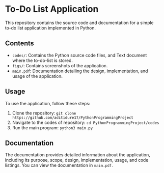 # To-Do List Application

This repository contains the source code and documentation for a simple to-do list application implemented in Python.

## Contents

- `codes/`: Contains the Python source code files, and Text document where the to-do-list is stored.
- `figs/`: Contains screenshots of the application.
- `main.pdf`: Documentation detailing the design, implementation, and usage of the application.

## Usage

To use the application, follow these steps:
1. Clone the repository: `git clone https://github.com/aditidure17/PythonProgrammingProject`
2. Navigate to the codes of repository: `cd PythonProgrammingProject/codes`
3. Run the main program: `python3 main.py`

## Documentation

The documentation provides detailed information about the application, including its purpose, scope, design, implementation, usage, and code listings. You can view the documentation in `main.pdf`.
